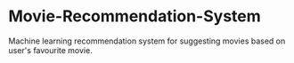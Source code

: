 # Movie-Recommendation-System
Machine learning recommendation system for suggesting movies based on user's favourite movie.
